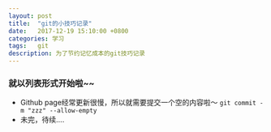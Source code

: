 ```yaml
---
layout: post
title:  "git的小技巧记录"
date:   2017-12-19 15:10:00 +0800
categories: 学习
tags:   git
description: 为了节约记忆成本的git技巧记录
---
```

### 就以列表形式开始啦~~

* Github page经常更新很慢，所以就需要提交一个空的内容啦～ `git commit -m "zzz" --allow-empty`
* 未完，待续....

